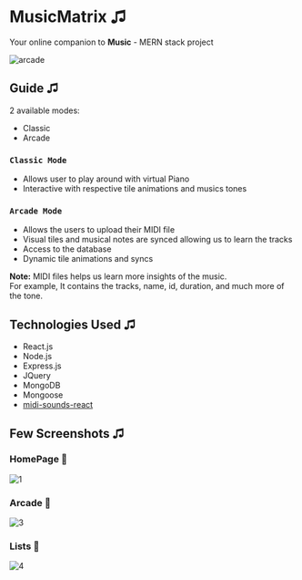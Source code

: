 # MusicMatrix ♫

Your online companion to **Music** - MERN stack project

![arcade](https://user-images.githubusercontent.com/68576993/139548793-631982ed-ceb2-4cb0-b014-d211fef7e8fb.gif)

## Guide ♫

2 available modes:
- Classic
- Arcade

### `Classic Mode`

- Allows user to play around with virtual Piano
- Interactive with respective tile animations and musics tones

### `Arcade Mode`

- Allows the users to upload their MIDI file
- Visual tiles and musical notes are synced allowing us to learn the tracks
- Access to the database
- Dynamic tile animations and syncs

**Note:** MIDI files helps us learn more insights of the music.<br>
For example, It contains the tracks, name, id, duration, and much more of the tone.

## Technologies Used ♫
- React.js
- Node.js
- Express.js
- JQuery
- MongoDB
- Mongoose
- [midi-sounds-react](https://www.npmjs.com/package/midi-sounds-react)

## Few Screenshots ♫
### HomePage 🏡
![1](https://user-images.githubusercontent.com/68576993/139543353-b046db56-4d39-4973-bb3c-a8fd16cbbbe4.JPG)
### Arcade 🎲
![3](https://user-images.githubusercontent.com/68576993/139543435-201f81be-776a-4fd6-aea7-5835e79ce34a.JPG)
### Lists 📜
![4](https://user-images.githubusercontent.com/68576993/139543368-cb7a13fe-051c-478c-849f-e187c92630f6.JPG)
